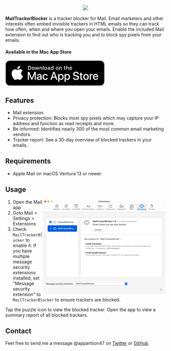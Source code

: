 <p align="center">
    <a href="https://apps.apple.com/us/app/mailtrackerblocker/id6450760473">
      <img width="635px" src="https://is2-ssl.mzstatic.com/image/thumb/PurpleSource126/v4/80/5e/89/805e89f7-5c32-18c9-fed1-2927ad0aecf3/c3e28da9-c084-4416-8b4b-dcb164718ca5_New_Project__U00281_U0029.png/2880x1800bb.png">
    </a>
</p>

**MailTrackerBlocker** is a tracker blocker for Mail. Email marketers and other interests often embed invisible trackers in HTML emails so they can track how often, when and where you open your emails. Enable the included Mail extension to find out who is tracking you and to block spy pixels from your emails.

#### Available in the Mac App Store

[![Mac App Store](Assets/download_mac_app_store.svg)](https://apps.apple.com/us/app/mailtrackerblocker/id6450760473)

## Features

- Mail extension.
- Privacy protection: Blocks most spy pixels which may capture your IP address and function as read receipts and more.
- Be informed: Identifies nearly 300 of the most common email marketing vendors.
- Tracker report: See a 30-day overview of blocked trackers in your emails.
  

## Requirements

- Apple Mail on macOS Ventura 13 or newer


## Usage

<img align="right" src="Assets/mail_settings.png" width="386px">

1. Open the Mail app
2. Goto Mail > Settings > Extensions
3. Check `MailTrackerBlocker` to enable it. If you have multiple message security extensions installed, set "Message security extension" to `MailTrackerBlocker` to ensure trackers are blocked.

Tap the puzzle icon to view the blocked tracker. Open the app to view a summary report of all blocked trackers.


## Contact

Feel free to send me a message @apparition47 on [Twitter](https://www.twitter.com/apparition47) or [GitHub](https://www.github.com/apparition47).
